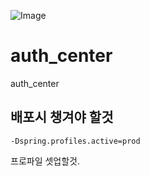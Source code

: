 ![Image](https://github.com/user-attachments/assets/d75add65-0e52-46df-89c8-d905726fa984)

# auth_center
auth_center


## 배포시 챙겨야 할것

```console
-Dspring.profiles.active=prod
```

프로파일 셋업할것.

